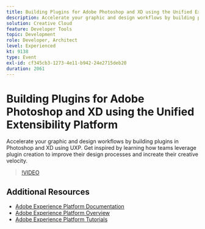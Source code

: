 ```yaml
---
title: Building Plugins for Adobe Photoshop and XD using the Unified Extensibility Platform
description: Accelerate your graphic and design workflows by building plugins in Photoshop and XD using UXP. Get inspired by learning how teams leverage plugin creation to improve their design processes and increate their creative velocity.
solution: Creative Cloud
feature: Developer Tools
topic: Development
role: Developer, Architect
level: Experienced
kt: 9138
type: Event
exl-id: cf345cb3-1273-4e11-b942-24e2715deb20
duration: 2061
---
```

# Building Plugins for Adobe Photoshop and XD using the Unified Extensibility Platform

Accelerate your graphic and design workflows by building plugins in Photoshop and XD using UXP. Get inspired by learning how teams leverage plugin creation to improve their design processes and increate their creative velocity.

>[!VIDEO](https://video.tv.adobe.com/v/337593/?quality=12&learn=on&hidetitle=true)

## Additional Resources

- [Adobe Experience Platform Documentation](https://experienceleague.adobe.com/docs/experience-platform.html)
- [Adobe Experience Platform Overview](https://experienceleague.adobe.com/docs/experience-platform/landing/home.html)
- [Adobe Experience Platform Tutorials](https://experienceleague.adobe.com/docs/platform-learn/tutorials/overview.html?lang=en)
